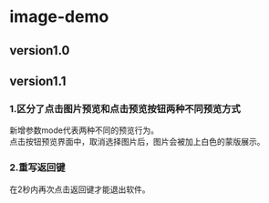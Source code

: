# image-demo
## version1.0

## version1.1
### 1.区分了点击图片预览和点击预览按钮两种不同预览方式
新增参数mode代表两种不同的预览行为。</br>
点击按钮预览界面中，取消选择图片后，图片会被加上白色的蒙版展示。
### 2.重写返回键
在2秒内再次点击返回键才能退出软件。
